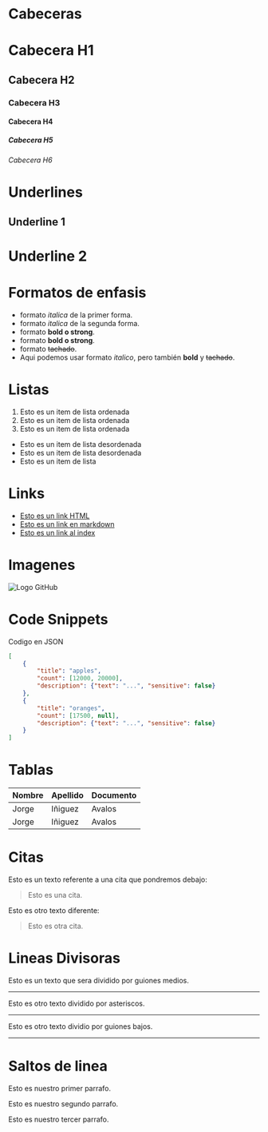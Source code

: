 # Cabeceras
# Cabecera H1
## Cabecera H2
### Cabecera H3
#### Cabecera H4
##### Cabecera H5
###### Cabecera H6

# Underlines
Underline 1
----------------------------------------------------------------

Underline 2
================================================================

# Formatos de enfasis

- formato *italica* de la primer forma.
- formato _italica_ de la segunda forma.
- formato **bold o strong**.
- formato __bold o strong__.
- formato ~~tachado~~.
- Aqui podemos usar formato *italico*, pero también **bold** y ~~tachado~~.

# Listas
1. Esto es un item de lista ordenada
2. Esto es un item de lista ordenada
3. Esto es un item de lista ordenada
- Esto es un item de lista desordenada
- Esto es un item de lista desordenada
- Esto es un item de lista 

# Links
- <a href="http://google.com">Esto es un link HTML</a>
- [Esto es un link en markdown](http://www.google.com)
- [Esto es un link al index](index.html)

# Imagenes
![Logo GitHub](https://i0.wp.com/www.globalemancipation.ngo/wp-content/uploads/2017/09/github-logo.png?ssl=1)

# Code Snippets
Codigo en JSON
```JSON
[
    {
        "title": "apples",
        "count": [12000, 20000],
        "description": {"text": "...", "sensitive": false}
    },
    {
        "title": "oranges",
        "count": [17500, null],
        "description": {"text": "...", "sensitive": false}
    }
]
```
# Tablas
| Nombre | Apellido | Documento|      
|--------|----------|----------|
| Jorge  |  Iñiguez |  Avalos  |
| Jorge  |  Iñiguez |  Avalos  |

# Citas
Esto es un texto referente a una cita que pondremos debajo:
> Esto es una cita.

Esto es otro texto diferente:
> Esto es otra cita.

# Lineas Divisoras
Esto es un texto que sera dividido por guiones medios.

---
Esto es otro texto dividido por asteriscos.
***

Esto es otro texto dividio por guiones bajos.
___

# Saltos de linea
Esto es nuestro primer parrafo.

Esto es nuestro segundo parrafo.

Esto es nuestro tercer parrafo.